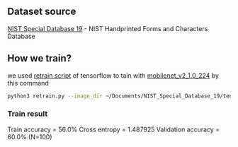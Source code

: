 ## Dataset source
[NIST Special Database 19](https://www.nist.gov/srd/nist-special-database-19) -  NIST Handprinted Forms and Characters Database
## How we train?
we used [retrain script](https://github.com/tensorflow/hub/tree/master/examples/image_retraining) of tensorflow to tain with [mobilenet_v2_1.0_224](https://github.com/tensorflow/models/tree/master/research/slim/nets/mobilenet) by this command
```sh
python3 retrain.py --image_dir ~/Documents/NIST_Special_Database_19/tensorflow_form/ --tfhub_module https://tfhub.dev/google/imagenet/mobilenet_v2_100_224/feature_vector/1
```
### Train result
Train accuracy = 56.0%
Cross entropy = 1.487925
Validation accuracy = 60.0% (N=100)
